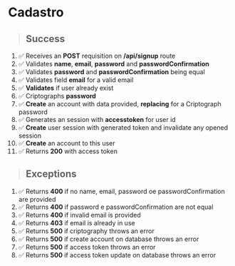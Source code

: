 # Cadastro

> ## Success

1. ✅ Receives an **POST** requisition on **/api/signup** route
2. ✅ Validates **name**, **email**, **password** and **passwordConfirmation**
3. ✅ Validates **password** and **passwordConfirmation** being equal
4. ✅ Validates field **email** for a valid email
5. ✅ **Validates** if user already exist
6. ✅ Criptographs **password**
7. ✅ **Create** an account with data provided, **replacing** for a Criptograph password 
8. ✅ Generates an session with **accesstoken** for user id
9. ✅ **Create** user session with generated token and invalidate any opened session
10. ✅ **Create** an account to this user
11. ✅ Returns **200** with access token

> ## Exceptions

1. ✅ Returns **400** if no name, email, password oe passwordConfirmation are provided
2. ✅ Returns **400** if password e passwordConfirmation are not equal
3. ✅ Returns **400** if invalid email is provided
4. ✅ Returns **403** if email is already in use
5. ✅ Returns **500** if criptography throws an error
6. ✅ Returns **500** if create account on database throws an error
7. ✅ Returns **500** if access token throws an error
8. ✅ Returns **500** if access token update on database throws an error